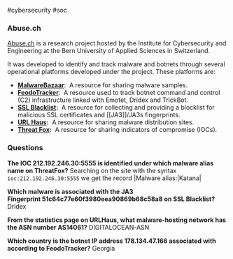 #cybersecurity #soc 

### Abuse.ch
[Abuse.ch](https://abuse.ch/) is a research project hosted by the Institute for Cybersecurity and Engineering at the Bern University of Applied Sciences in Switzerland.

It was developed to identify and track malware and botnets through several operational platforms developed under the project. These platforms are:

- **[MalwareBazaar](https://bazaar.abuse.ch/)**:  A resource for sharing malware samples.
- **[FeodoTracker](https://feodotracker.abuse.ch/)**:  A resource used to track botnet command and control (C2) infrastructure linked with Emotet, Dridex and TrickBot.
- **[SSL Blacklist](https://sslbl.abuse.ch/):**  A resource for collecting and providing a blocklist for malicious SSL certificates and [[JA3]]/JA3s fingerprints.
- **[URL Haus](https://urlhaus.abuse.ch/):**  A resource for sharing malware distribution sites.
- **[Threat Fox](https://threatfox.abuse.ch/):**  A resource for sharing indicators of compromise (IOCs).


### Questions

**The IOC 212.192.246.30:5555 is identified under which malware alias name on ThreatFox?**
Searching on the site with the syntax `ioc:212.192.246.30:5555` we get the record
|Malware alias:|Katana|

**Which malware is associated with the JA3 Fingerprint 51c64c77e60f3980eea90869b68c58a8 on SSL Blacklist?**
Dridex

**From the statistics page on URLHaus, what malware-hosting network has the ASN number AS14061?**
DIGITALOCEAN-ASN

**Which country is the botnet IP address 178.134.47.166 associated with according to FeodoTracker?**
Georgia



